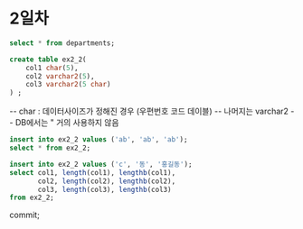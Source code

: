 2일차
=====

```sql
select * from departments;

create table ex2_2(
    col1 char(5),
    col2 varchar2(5),
    col3 varchar2(5 char)
) ;
```

-- char : 데이터사이즈가 정해진 경우 (우편번호 코드 데이블)
-- 나머지는 varchar2
-- DB에서는 " 거의 사용하지 않음

```sql
insert into ex2_2 values ('ab', 'ab', 'ab');
select * from ex2_2;

insert into ex2_2 values ('c', '동', '홍길동');
select col1, length(col1), lengthb(col1),
       col2, length(col2), lengthb(col2),
       col3, length(col3), lengthb(col3)
from ex2_2;
```

commit;

